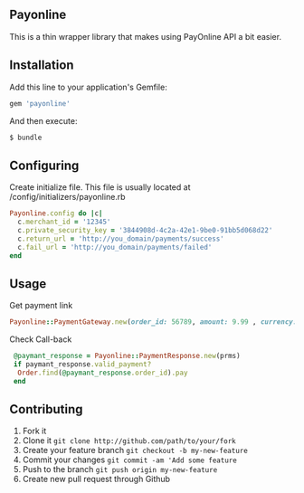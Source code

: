 ## Payonline

This is a thin wrapper library that makes using PayOnline API a bit easier.

## Installation

Add this line to your application's Gemfile:

```ruby
gem 'payonline'
```

And then execute:

```sh
$ bundle
```

## Configuring

Create initialize file. This file is usually located at /config/initializers/payonline.rb
```ruby
Payonline.config do |c|
  c.merchant_id = '12345'
  c.private_security_key = '3844908d-4c2a-42e1-9be0-91bb5d068d22'
  c.return_url = 'http://you_domain/payments/success'
  c.fail_url = 'http://you_domain/payments/failed'
end
```

## Usage

Get payment link

```ruby
Payonline::PaymentGateway.new(order_id: 56789, amount: 9.99 , currency: 'USD').get_payment_url
```

Check Call-back
```ruby
 @paymant_response = Payonline::PaymentResponse.new(prms)
 if paymant_response.valid_payment?
  Order.find(@paymant_response.order_id).pay
 end
```

## Contributing

1. Fork it
2. Clone it `git clone http://github.com/path/to/your/fork`
3. Create your feature branch `git checkout -b my-new-feature`
4. Commit your changes `git commit -am 'Add some feature`
5. Push to the branch `git push origin my-new-feature`
6. Create new pull request through Github
